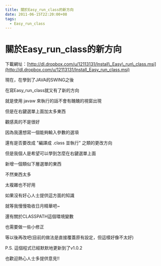 ```yaml
---
title: 關於Easy_run_class的新方向
date: 2011-06-15T22:20:00+08
tags:
  - Easy_run_class
---
```

# 關於Easy_run_class的新方向

下載網址：[http://dl.dropbox.com/u/12113131/Install\_Easy\_run\_class.msi](http://dl.dropbox.com/u/12113131/Install_Easy_run_class.msi)

現在，在學到了JAVA的SWING之後

在寫Easy\_run\_class就又有了新的方向

就是使用 javaw 來執行的話不會有醜醜的視窗出現

但是在右鍵選單上面加太多東西

觀感真的不是很好

因為我還想寫一個能夠輸入參數的選項

還有是否要改成 "編譯成 .class 並執行" 之類的更改方向

但是我個人是希望可以學到怎麼在右鍵選單上面

新增一個類似下層選單的東西

不然東西太多

太複雜也不好用

如果沒有好心人士提供這方面的知識

就等我慢慢吸收日月精華吧~

還有關於CLASSPATH這個環境變數

也需要做一些小修正

等以後再改吧(目前的做法是直接覆蓋原有設定，但這樣好像不太好)

P.S. 這個程式已經默默地更新到了v1.0.2

也歡迎熱心人士多提供意見!!